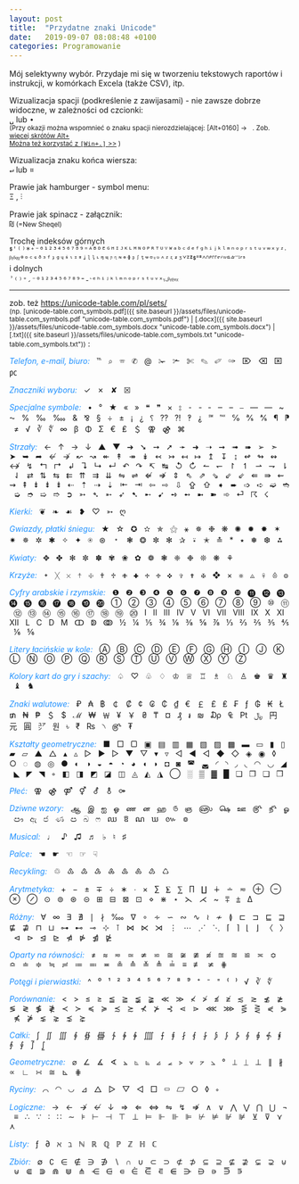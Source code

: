 ```yaml
---
layout: post
title:  "Przydatne znaki Unicode"
date:   2019-09-07 08:08:48 +0100
categories: Programowanie
---
```


Mój selektywny wybór. Przydaje mi się w tworzeniu tekstowych raportów i instrukcji, w komórkach Excela (także CSV), itp.

Wizualizacja spacji (podkreślenie z zawijasami) - nie zawsze dobrze widoczne, w zależności od czcionki:  
`␣` lub `∙`  
<small>
(Przy okazji można wspomnieć o znaku spacji nierozdzielającej: [Alt+0160] → ` `. Zob. 
[więcej skrótów Alt+](https://unicode-table.com/pl/alt-codes/)  
[Można też korzystać z `[Win+.]` >>](https://andrzejq.github.io/Office_S_Tips/system/2019/10/04/windows_10-uaktualnienie_1903.html)
)
</small>

Wizualizacja znaku końca wiersza:  
`↵` lub `¤`

Prawie jak hamburger - symbol menu:  
`Ξ` , `⫶`

Prawie jak spinacz - załącznik:  
`₪` <small>(=New Sheqel)</small>

Trochę indeksów górnych  
`ᙚˈ⁽⁾*⁺⁻⁰¹²³⁴⁵⁶⁷⁸⁹⁼ᴬᴮᴰᴱᴳᴴᴵᴶᴷᴸᴹᴺᴼᴾᴿᵀᵁⱽᵂᵃᵇᶜᵈᵉᶠᵍʰⁱʲᵏˡᵐⁿᵒᵖʳˢᵗᵘᵛʷˣʸᶻᐧ`  
`ᵝᵞᵟᵠᵡᶿᶛᶜᶝᶞᶟᶠᶡᶢᶣᶤᶥᶦᶧᶨᶩᶪᶫᶬᶭᶮᶯᶰᶱᶲᶳᶴᶵᶶᶷᶸᶹᶺᶻᶼᶽᶾᘁᙆᙇᙚᙾᙿᣔᣕᣖᣗᣘᣙᣚᣛᣜᣝᣞᣟᣳᣴᣵ`  
i dolnych  
`˒₍₎₊ˏ₋₀₁₂₃₄₅₆₇₈₉₌ˍ˴ₑₕᵢⱼₖₗₘₙₒₚᵣₛₜᵤᵥₓᵧ˷ᵦᵧᵨᵩᵪ`

- - -

zob. też <https://unicode-table.com/pl/sets/>  
<small>(np. [unicode-table.com_symbols.pdf]({{ site.baseurl }}/assets/files/unicode-table.com_symbols.pdf "unicode-table.com_symbols.pdf") 
 | [.docx]({{ site.baseurl }}/assets/files/unicode-table.com_symbols.docx "unicode-table.com_symbols.docx") 
 | [.txt]({{ site.baseurl }}/assets/files/unicode-table.com_symbols.txt "unicode-table.com_symbols.txt"))</small> : 

_Telefon, e-mail, biuro:_    ℡   ⌕   ☏   ✆   @   ✁   ✃   ✄   ✎   ✐   ✑   ⌦   ⌫   ⌧   ㍶

_Znaczniki wyboru:_    ✓   ✗   ✘   ☒

_Specjalne symbole:_    •   °   ★   «   »   ❝   ❞   ×   ⦂   ⁃   ‐   ‑   ‒   –   ⎯   —   ―   ~   ⁓   %   ‰   ‱   &   ⅋   §   ÷   ±   ¡   ¿   ⸮   ⁇   ⁈   ‽   ⸘   ℠   ℻   ℅   ℁   ⅍   ¶   ⁋   ≠   √   ∛   ∜   ∞   β   Φ   Σ   €   ₤   ＄   ⚢   ⚣   ⌘

_Strzały:_    ←   ↑   →   ↓   ▲   ▼   ➔   ➘   ➙   ➚   ➛   ➜   ➝   ➞   ➟   ➠   ➢   ➣   ➤   ➥   ➦   ↚   ↛   ↜   ↝   ↞   ↟   ↠   ↡   ↢   ↣   ↤   ↦   ↥   ↧   ↨   ↫   ↬   ↭   ↮   ↯   ↰   ↱   ↲   ↴   ↳   ↵   ↶   ↷   ↸   ↹   ↺   ↻   ↼   ↽   ↾   ↿   ⇀   ⇁   ⇂   ⇃   ⇄   ⇅   ⇆   ⇇   ⇈   ⇉   ⇊   ⇋   ⇌   ⇍   ⇏   ⇕   ⇖   ⇗   ⇘   ⇙   ⇙   ⇚   ⇛   ⇜   ⇝   ⇞   ⇟   ⇟   ⇟   ⇠   ⇡   ⇢   ⇣   ⇤   ⇥   ⇦   ⇨   ⇩   ⇪   ⇧   ➧   ➨   ➩   ➪   ➫   ➬   ➭   ➮   ➯   ➱   ➲   ➳   ➴   ➵   ➶   ➷   ➸   ➹   ➺   ➻   ➼   ➽   ➾   ⏎   ☈   ☇

_Kierki:_    ❦   ❧   ☙   ❥   ♡   ➳   ღ

_Gwiazdy, płatki śniegu:_    ★   ☆   ✪   ✫   ✯   ⚝   ⚹   ✵   ❉   ❋   ✺   ✹   ✸   ✶   ✷   ✵   ✲   ✱   ✧   ✦   ⍟   ⊛   ﹡   ❃   ❂   ✼   ✻   ✰   ⍣   ✭   ≛   *   ٭   ❅   ❆   ⁂

_Kwiaty:_    ✥   ✤   ✻   ✼   ✽   ✾   ❀   ✿   ❁   ❃   ❈   ❉   ❊   ❋   ⚘

_Krzyże:_    ᛭   ╳   ☓   ☨   ☩   ♰   ♱   ✙   ✚   ✛   ✛   ✜   ✞   ✟   ✠   ❖   ×   ⨳   ⨻   ☥   ⨶   ⨷

_Cyfry arabskie i rzymskie:_    ❶   ❷   ❸   ❹   ❺   ❻   ❼   ❽   ❾   ❿   ⓫   ⓬   ⓭   ⓮   ⓯   ⓰   ⓱   ⓲   ⓳   ⓴   ①   ②   ③   ④   ⑤   ⑥   ⑦   ⑧   ⑨   ⑩   ⑪   ⑫   ⑬   ⑭   ⑮   ⑯   ⑰   ⑱   ⑲   ⑳   Ⅰ   Ⅱ   Ⅲ   Ⅳ   Ⅴ   Ⅵ   Ⅶ   Ⅷ   Ⅸ   Ⅹ   Ⅺ   Ⅻ   Ⅼ   Ⅽ   Ⅾ   Ⅿ   ↀ   ↁ   ↂ   ½   ¼   ⅕   ¾   ⅛   ⅜   ⅝   ⅞   ⅓   ⅔   ⅖   ⅗   ⅘   ⅙   ⅚

_Litery łacińskie w kole:_    Ⓐ   Ⓑ   Ⓒ   Ⓓ   Ⓔ   Ⓕ   Ⓖ   Ⓗ   Ⓘ   Ⓙ   Ⓚ   Ⓛ   Ⓝ   Ⓞ   Ⓟ   Ⓠ   Ⓡ   Ⓢ   Ⓣ   Ⓤ   Ⓥ   Ⓦ   Ⓧ   Ⓨ   Ⓩ

_Kolory kart do gry i szachy:_    ♤   ♡   ♧   ♢   ♔   ♕   ♖   ♗   ♘   ♙   ♚   ♛   ♜   ♝   ♞

_Znaki walutowe:_    ₽   ₳   ฿   ￠   ₡   ¢   ₢   ₵   ₫   €   ￡   £   ₤   ₣   ƒ   ₲   ₭   Ł   ₥   ₦   ₱   ＄   $   ℳ   ₩   ￦   ¥   ￥   ₴   ₸   ¤   ₰   ៛   ₪   ₯   ₠   ₧   ﷼   円   元   圓   ㍐   원   ৳   ₹   ₨   ৲   ௹   ₮

_Kształty geometryczne:_    ■   □   ▢   ▣   ▤   ▥   ▦   ▧   ▨   ▩   ▬   ▭   ▮   ▯   ▰   ▱   ▲   △   ▴   ▵   ▷   ►   ▻   ▼   ▽   ▾   ▿   ◁   ◄   ◅   ◆   ◇   ◈   ◉   ◊   ○   ◌   ◍   ◎   ●   ◐   ◑   ◒   ◓   ◔   ◕   ◖   ◗   ◘   ◙   ◚   ◛   ◜   ◝   ◞   ◟   ◠   ◡   ◢   ◣   ◤   ◥   ◦   ◧   ◨   ◩   ◪   ◫   ◬   ◭   ◮   ◯   ░   ▒   ▓   █   ❏   ❐   ❑   ❒

_Płeć:_    ⚢   ⚣   ⚤   ⚥   ⚦   ⚨   ⚩

_Dziwne wzory:_    ஆ   இ   ஐ   ஓ   ண   ன   ஹ   ௫   ஞ   ௵   ௸   ஊ   ௹   ௺   ௐ   ඐ   ඇ   ජ   ණ   ඏ   බ   ෆ   ឈ   ឱ   ណ   ឃ   ៚   ៙

_Musical:_    ♩   ♪   ♫   ♬   ♭   ♮   ♯

_Palce:_    ☚   ☛   ☜   ☞   ☟

_Recykling:_    ♲   ♳   ♴   ♵   ♶   ♷   ♸   ♹   ♺

_Arytmetyka:_    +   −   ±   ∓   ÷   ∗   ∙   ×   ∑   ⨊   ⅀   ∏   ∐   ∔   ∸   ≂   ⊕   ⊖   ⊗   ⊘   ⊙   ⊚   ⊛   ⊝   ⊞   ⊟   ⊠   ⊡   ⋄   ⋇   ⋆   ⋋   ⋌   ~   ⩱   ⩲   Δ

_Różny:_    ∀   ∞   ∃   ∄   `|`   ∤   ‱   ∇   ∘   ∻   ∽   ∾   ∿   ≀   ≁   ≬   ⊏   ⊐   ⊑   ⊒   ⋢   ⋣   ⊓   ⊔   ⊶   ⊷   ⊸   ⊹   ⊺   ⋈   ⋉   ⋊   ⋮   ⋯   ⋰   ⋱   ⌈   ⌉   ⌊   ⌋   〈   〉   ⊲   ⊳   ⊴   ⊵   ⋪   ⋫   ⋬   ⋭

_Oparty na równości:_    ≠   ≈   ≂   ≃   ≄   ⋍   ≅   ≆   ≇   ≉   ≊   ≋   ≌   ≍   ≎   ≏   ≐   ≑   ≒   ≓   ≔   ≕   ≖   ≗   ≙   ≚   ≜   ≟   ≡   ≢   ≭   ⋕

_Potęgi i pierwiastki:_    ^   ⁰   ¹   ²   ³   ⁴   ⁵   ⁶   ⁷   ⁸   ⁹   ⁺   ⁻   ⁼   ⁽   ⁾   √   ∛   ∜

_Porównanie:_    <   >   ≤   ≥   ≦   ≧   ≨   ≩   ≪   ≫   ≮   ≯   ≰   ≱   ≲   ≳   ≴   ≵   ≶   ≷   ≸   ≹   ≺   ≻   ≼   ≽   ≾   ≿   ⊀   ⊁   ⊰   ⋖   ⋗   ⋘   ⋙   ⋚   ⋛   ⋞   ⋟   ⋠   ⋡   ⋦   ⋧   ⋨   ⋩

_Całki:_    ∫   ∬   ∭   ∮   ∯   ∰   ∱   ∲   ∳   ⨌   ⨍   ⨎   ⨏   ⨐   ⨑   ⨒   ⨓   ⨔   ⨕   ⨖   ⨗   ⨘   ⨙   ⨚   ⨛   ⨜

_Geometryczne:_    ⌀   ∠   ∡   ∢   ⦛   ⦜   ⦝   ⦞   ⦟   ⦠   ⦡   ⦢   ⦣   °   ⟂   ⏊   ⊥   ∥   ∦   ∝   ∟   ∺   ≅   ⊾   ⋕

_Ryciny:_    ⌒   ◠   ◡   ⊿   △   ▷   ▽   ◁   □   ▭   ▱   ○   ◊   ⋄

_Logiczne:_    →   ←   ↛   ↚   ↓   ⇒   ⇐   ⇔   ⇋   ↯   ⇏   ∧   ∨   ⋀   ⋁   ⋂   ⋃   ¬   ≡   ∴   ∵   ∶   ∷   ∼   ⊧   ⊢   ⊣   ⊤   ⊥   ⊨   ⊩   ⊪   ⊫   ⊬   ⊭   ⊮   ⊯   ⊻   ⊽   ⋎   ⋏

_Listy:_    ƒ   ∂   ℵ   ℶ   ℕ   ℝ   ℚ   ℙ   ℤ   ℍ   ℂ

_Zbiór:_    ∅   ∁   ∈   ∉   ∋   ∌   ∖   ∩   ∪   ⊂   ⊃   ⊄   ⊅   ⊆   ⊇   ⊈   ⊉   ⊊   ⊋   ⊍   ⊎   ⋐   ⋑   ⋒   ⋓   ⋔   ⋲   ⋳   ⋴   ⋵   ⋶   ⋷   ⋹   ⋺   ⋻   ⋼   ⋽   ⋾



<style> code {font-size: 95%;}
em {color: DodgerBlue} </style>
